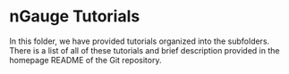 # nGauge Tutorials

In this folder, we have provided tutorials organized into the subfolders. There is a list of all of these tutorials and brief description provided in the homepage README of the Git repository.